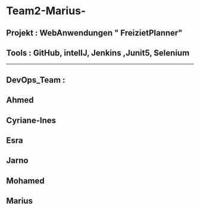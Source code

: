 # Team2-Marius-
Projekt : WebAnwendungen " FreizietPlanner"
--------------------------------------------------
Tools : GitHub, intelIJ, Jenkins ,Junit5, Selenium
--------------------------------------------------
--------------------------------------------------
DevOps_Team :
------
Ahmed 
------
Cyriane-Ines 
------
Esra 
------
Jarno 
------
Mohamed  
------
Marius 
---------------------------------------------------
